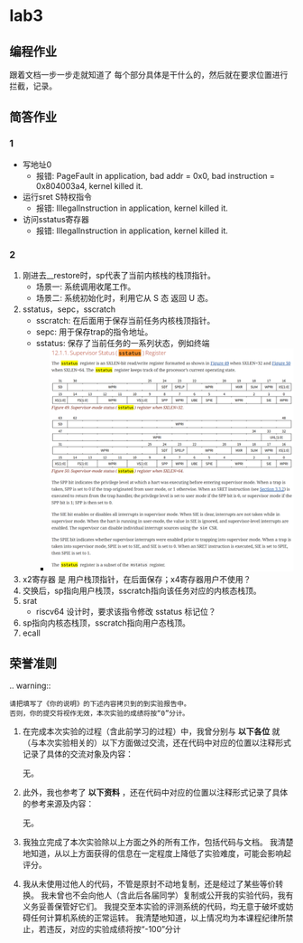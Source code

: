 # lab3

## 编程作业

跟着文档一步一步走就知道了 每个部分具体是干什么的，然后就在要求位置进行拦截，记录。

## 简答作业

### 1

- 写地址0
    - 报错: PageFault in application, bad addr = 0x0, bad instruction = 0x804003a4, kernel killed it.
- 运行sret S特权指令
    - 报错: IllegalInstruction in application, kernel killed it.
- 访问sstatus寄存器
    - 报错: IllegalInstruction in application, kernel killed it.

### 2

1. 刚进去__restore时，sp代表了当前内核栈的栈顶指针。
    - 场景一: 系统调用收尾工作。
    - 场景二: 系统初始化时，利用它从 S 态 返回 U 态。
2. sstatus，sepc，sscratch
    - sscratch: 在后面用于保存当前任务内核栈顶指针。
    - sepc: 用于保存trap的指令地址。
    - sstatus: 保存了当前任务的一系列状态，例如终端
        - ![alt text](image.png)
3. x2寄存器 是 用户栈顶指针，在后面保存；x4寄存器用户不使用？
4. 交换后，sp指向用户栈顶，sscratch指向该任务对应的内核态栈顶。
5. srat
    - riscv64 设计时，要求该指令修改 sstatus 标记位？
6. sp指向内核态栈顶，sscratch指向用户态栈顶。
7. ecall



**荣誉准则**
----------------
.. warning::
    
    请把填写了《你的说明》的下述内容拷贝到的到实验报告中。
    否则，你的提交将视作无效，本次实验的成绩将按“0”分计。

1. 在完成本次实验的过程（含此前学习的过程）中，我曾分别与 **以下各位** 就（与本次实验相关的）以下方面做过交流，还在代码中对应的位置以注释形式记录了具体的交流对象及内容：

    无。

2. 此外，我也参考了 **以下资料** ，还在代码中对应的位置以注释形式记录了具体的参考来源及内容：

    无。

3. 我独立完成了本次实验除以上方面之外的所有工作，包括代码与文档。
我清楚地知道，从以上方面获得的信息在一定程度上降低了实验难度，可能会影响起评分。

4. 我从未使用过他人的代码，不管是原封不动地复制，还是经过了某些等价转换。
我未曾也不会向他人（含此后各届同学）复制或公开我的实验代码，我有义务妥善保管好它们。
我提交至本实验的评测系统的代码，均无意于破坏或妨碍任何计算机系统的正常运转。
我清楚地知道，以上情况均为本课程纪律所禁止，若违反，对应的实验成绩将按“-100”分计